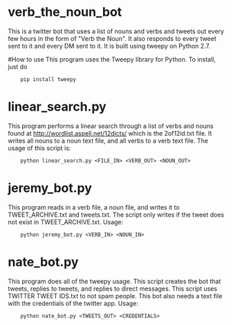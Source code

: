 # verb_the_noun_bot
This is a twitter bot that uses a list of nouns and verbs and tweets out every few hours in the form of "Verb the Noun". It also responds to every tweet sent to it and every DM sent to it. It is built using tweepy on Python 2.7.

#How to use
This program uses the Tweepy library for Python. To install, just do
        
        pip install tweepy

# linear_search.py
This program performs a linear search through a list of verbs and nouns found at http://wordlist.aspell.net/12dicts/ which is the 2of12id.txt file. It writes all nouns to a noun text file, and all verbs to a verb text file. The usage of this script is:
        
        python linear_search.py <FILE_IN> <VERB_OUT> <NOUN_OUT>

# jeremy_bot.py
This program reads in a verb file, a noun file, and writes it to TWEET_ARCHIVE.txt and tweets.txt. The script only writes if the tweet does not exist in TWEET_ARCHIVE.txt. Usage:

        python jeremy_bot.py <VERB_IN> <NOUN_IN>
        
# nate_bot.py
This program does all of the tweepy usage. This script creates the bot that tweets, replies to tweets, and replies to direct messages. This script uses TWITTER TWEET IDS.txt to not spam people. This bot also needs a text file with the credentials of the twitter app. Usage:
        
        python nate_bot.py <TWEETS_OUT> <CREDENTIALS>

